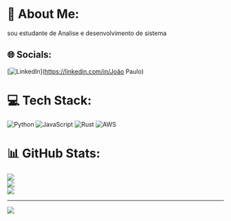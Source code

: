 # 💫 About Me:
sou estudante de Analise e desenvolvimento de sistema


## 🌐 Socials:
[![LinkedIn](https://img.shields.io/badge/LinkedIn-%230077B5.svg?logo=linkedin&logoColor=white)](https://linkedin.com/in/João Paulo) 

# 💻 Tech Stack:
![Python](https://img.shields.io/badge/python-3670A0?style=flat&logo=python&logoColor=ffdd54) ![JavaScript](https://img.shields.io/badge/javascript-%23323330.svg?style=flat&logo=javascript&logoColor=%23F7DF1E) ![Rust](https://img.shields.io/badge/rust-%23000000.svg?style=flat&logo=rust&logoColor=white) ![AWS](https://img.shields.io/badge/AWS-%23FF9900.svg?style=flat&logo=amazon-aws&logoColor=white)
# 📊 GitHub Stats:
![](https://github-readme-stats.vercel.app/api?username=Paulo1003&theme=blue-green&hide_border=true&include_all_commits=false&count_private=false)<br/>
![](https://github-readme-streak-stats.herokuapp.com/?user=Paulo1003&theme=blue-green&hide_border=true)<br/>
![](https://github-readme-stats.vercel.app/api/top-langs/?username=Paulo1003&theme=blue-green&hide_border=true&include_all_commits=false&count_private=false&layout=compact)

---
[![](https://visitcount.itsvg.in/api?id=Paulo1003&icon=0&color=0)](https://visitcount.itsvg.in)

<!-- Proudly created with GPRM ( https://gprm.itsvg.in ) -->